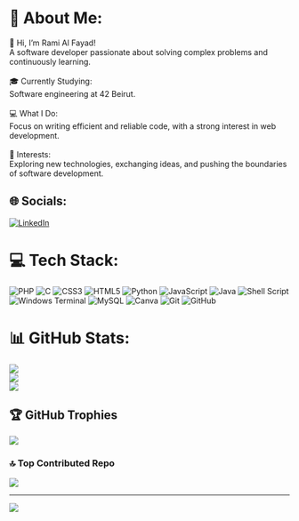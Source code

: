 # 💫 About Me:
👋 Hi, I’m Rami Al Fayad!<br>A software developer passionate about solving complex problems and continuously learning.<br><br>🎓 Currently Studying:<br>Software engineering at 42 Beirut.<br><br>💻 What I Do:<br>Focus on writing efficient and reliable code, with a strong interest in web development.<br><br>🌟 Interests:<br>Exploring new technologies, exchanging ideas, and pushing the boundaries of software development.


## 🌐 Socials:
[![LinkedIn](https://img.shields.io/badge/LinkedIn-%230077B5.svg?logo=linkedin&logoColor=white)](https://linkedin.com/in/www.linkedin.com/in/rami-fayad-12a04926b) 

# 💻 Tech Stack:
![PHP](https://img.shields.io/badge/php-%23777BB4.svg?style=for-the-badge&logo=php&logoColor=white) ![C](https://img.shields.io/badge/c-%2300599C.svg?style=for-the-badge&logo=c&logoColor=white) ![CSS3](https://img.shields.io/badge/css3-%231572B6.svg?style=for-the-badge&logo=css3&logoColor=white) ![HTML5](https://img.shields.io/badge/html5-%23E34F26.svg?style=for-the-badge&logo=html5&logoColor=white) ![Python](https://img.shields.io/badge/python-3670A0?style=for-the-badge&logo=python&logoColor=ffdd54) ![JavaScript](https://img.shields.io/badge/javascript-%23323330.svg?style=for-the-badge&logo=javascript&logoColor=%23F7DF1E) ![Java](https://img.shields.io/badge/java-%23ED8B00.svg?style=for-the-badge&logo=openjdk&logoColor=white) ![Shell Script](https://img.shields.io/badge/shell_script-%23121011.svg?style=for-the-badge&logo=gnu-bash&logoColor=white) ![Windows Terminal](https://img.shields.io/badge/Windows%20Terminal-%234D4D4D.svg?style=for-the-badge&logo=windows-terminal&logoColor=white) ![MySQL](https://img.shields.io/badge/mysql-4479A1.svg?style=for-the-badge&logo=mysql&logoColor=white) ![Canva](https://img.shields.io/badge/Canva-%2300C4CC.svg?style=for-the-badge&logo=Canva&logoColor=white) ![Git](https://img.shields.io/badge/git-%23F05033.svg?style=for-the-badge&logo=git&logoColor=white) ![GitHub](https://img.shields.io/badge/github-%23121011.svg?style=for-the-badge&logo=github&logoColor=white)
# 📊 GitHub Stats:
![](https://github-readme-stats.vercel.app/api?username=Rami-Fayad&theme=dark&hide_border=false&include_all_commits=false&count_private=false)<br/>
![](https://github-readme-streak-stats.herokuapp.com/?user=Rami-Fayad&theme=dark&hide_border=false)<br/>
![](https://github-readme-stats.vercel.app/api/top-langs/?username=Rami-Fayad&theme=dark&hide_border=false&include_all_commits=false&count_private=false&layout=compact)

## 🏆 GitHub Trophies
![](https://github-profile-trophy.vercel.app/?username=Rami-Fayad&theme=radical&no-frame=false&no-bg=true&margin-w=4)

### 🔝 Top Contributed Repo
![](https://github-contributor-stats.vercel.app/api?username=Rami-Fayad&limit=5&theme=dark&combine_all_yearly_contributions=true)

---
[![](https://visitcount.itsvg.in/api?id=Rami-Fayad&icon=0&color=0)](https://visitcount.itsvg.in)

<!-- Proudly created with GPRM ( https://gprm.itsvg.in ) -->
